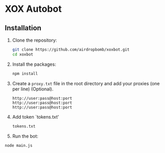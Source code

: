 # XOX Autobot

## Installation

1. Clone the repository:

   ```sh
   git clone https://github.com/airdropbomb/xoxbot.git
   cd xoxbot
   ```

2. Install the packages:

   ```sh
   npm install
   ```

3. Create a `proxy.txt` file in the root directory and add your proxies (one per line) (Optional).

   ```
   http://user:pass@host:port
   http://user:pass@host:port
   http://user:pass@host:port
   ```
   
4. Add token `tokens.txt'
      
   ```sh
   tokens.txt
   ```

5. Run the bot:

  ```sh
  node main.js
  ```
